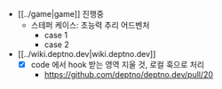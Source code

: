 - [[../game|game]] 진행중
  - 스테퍼 케이스: 초능력 추리 어드벤처
    - case 1
    - case 2
- [[../wiki.deptno.dev|wiki.deptno.dev]]
  - [X] code 에서 hook 받는 영역 지울 것, 로컬 훅으로 처리
    + https://github.com/deptno/deptno.dev/pull/20
